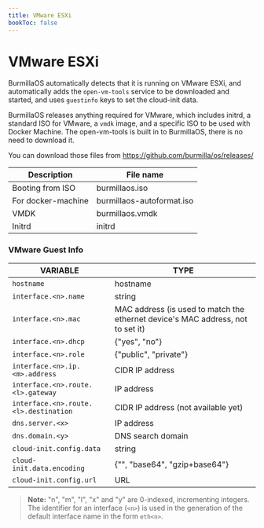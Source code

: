 ```yaml
---
title: VMware ESXi
bookToc: false
---
```

# VMware ESXi

BurmillaOS automatically detects that it is running on VMware ESXi, and automatically adds the `open-vm-tools` service to be downloaded and started, and uses `guestinfo` keys to set the cloud-init data.

BurmillaOS releases anything required for VMware, which includes initrd, a standard ISO for VMware, a `vmdk` image, and a specific ISO to be used with Docker Machine. The open-vm-tools is built in to BurmillaOS, there is no need to download it.

You can download those files from https://github.com/burmilla/os/releases/

| Description  | File name |
|---|---|
| Booting from ISO   | burmillaos.iso |
| For docker-machine | burmillaos-autoformat.iso |
| VMDK               | burmillaos.vmdk |
| Initrd             | initrd |

### VMware Guest Info

| VARIABLE | TYPE |
|---|---|
| `hostname` | hostname |
| `interface.<n>.name` | string |
| `interface.<n>.mac` | MAC address (is used to match the ethernet device's MAC address, not to set it) |
| `interface.<n>.dhcp` | {"yes", "no"} |
| `interface.<n>.role` | {"public", "private"} |
| `interface.<n>.ip.<m>.address` | CIDR IP address |
| `interface.<n>.route.<l>.gateway` | IP address |
| `interface.<n>.route.<l>.destination` | CIDR IP address (not available yet) |
| `dns.server.<x>` | IP address |
| `dns.domain.<y>` | DNS search domain |
| `cloud-init.config.data` | string |
| `cloud-init.data.encoding` | {"", "base64", "gzip+base64"} |
| `cloud-init.config.url` | URL |


> **Note:** "n", "m", "l", "x" and "y" are 0-indexed, incrementing integers. The identifier for an interface (`<n>`) is used in the generation of the default interface name in the form `eth<n>`.
